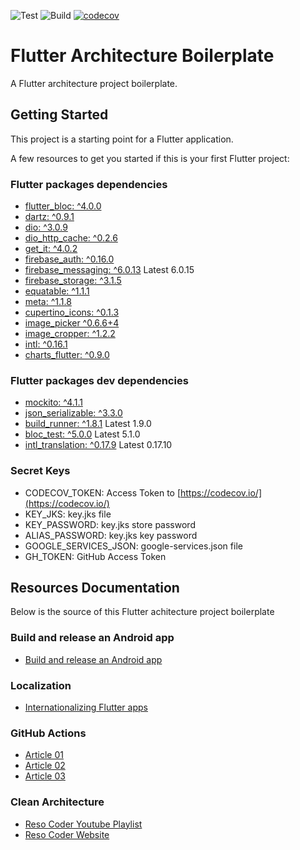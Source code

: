 ![Test](https://github.com/masfranzhuo/flutter_architecture/workflows/Test/badge.svg)
![Build](https://github.com/masfranzhuo/flutter_architecture/workflows/Build/badge.svg)
[![codecov](https://codecov.io/gh/masfranzhuo/flutter_architecture/branch/master/graph/badge.svg?token=TLY1AWZWHD)](https://codecov.io/gh/masfranzhuo/flutter_architecture)

# Flutter Architecture Boilerplate

A Flutter architecture project boilerplate.

## Getting Started

This project is a starting point for a Flutter application.

A few resources to get you started if this is your first Flutter project:

### Flutter packages dependencies
- [flutter_bloc: ^4.0.0](https://pub.dev/packages/flutter_bloc)
- [dartz: ^0.9.1](https://pub.dev/packages/dartz)
- [dio: ^3.0.9](https://pub.dev/packages/dio)
- [dio_http_cache: ^0.2.6](https://pub.dev/packages/dio_http_cache)
- [get_it: ^4.0.2](https://pub.dev/packages/get_it)
- [firebase_auth: ^0.16.0](https://pub.dev/packages/firebase_auth)
- [firebase_messaging: ^6.0.13](https://pub.dev/packages/firebase_messaging) Latest 6.0.15
- [firebase_storage: ^3.1.5](https://pub.dev/packages/firebase_storage)
- [equatable: ^1.1.1](https://pub.dev/packages/equatable)
- [meta: ^1.1.8](https://pub.dev/packages/meta)
- [cupertino_icons: ^0.1.3](https://pub.dev/packages/cupertino_icons)
- [image_picker ^0.6.6+4](https://pub.dev/packages/image_picker)
- [image_cropper: ^1.2.2](https://pub.dev/packages/image_cropper)
- [intl: ^0.16.1](https://pub.dev/packages/intl)
- [charts_flutter: ^0.9.0](https://pub.dev/packages/charts_flutter)

### Flutter packages dev dependencies
- [mockito: ^4.1.1](https://pub.dev/packages/mockito)
- [json_serializable: ^3.3.0](https://pub.dev/packages/json_serializable)
- [build_runner: ^1.8.1](https://pub.dev/packages/build_runner) Latest 1.9.0
- [bloc_test: ^5.0.0](https://pub.dev/packages/bloc_test) Latest 5.1.0
- [intl_translation: ^0.17.9](https://pub.dev/packages/intl_translation) Latest 0.17.10

### Secret Keys
- CODECOV_TOKEN: Access Token to [https://codecov.io/](https://codecov.io/)
- KEY_JKS: key.jks file
- KEY_PASSWORD: key.jks store password
- ALIAS_PASSWORD: key.jks key password
- GOOGLE_SERVICES_JSON: google-services.json file
- GH_TOKEN: GitHub Access Token

## Resources Documentation

Below is the source of this Flutter achitecture project boilerplate

### Build and release an Android app
- [Build and release an Android app](https://flutter.dev/docs/deployment/android)

### Localization
- [Internationalizing Flutter apps](https://flutter.dev/docs/development/accessibility-and-localization/internationalization)

### GitHub Actions
- [Article 01](https://levelup.gitconnected.com/ci-cd-for-flutter-apps-3a56e3fc6d8e)
- [Article 02](https://medium.com/better-programming/ci-cd-for-flutter-apps-using-github-actions-b833f8f7aac)
- [Article 03](https://medium.com/@danieln.llewellyn/flutter-github-actions-for-a-signed-apk-fcdf9878f660)

### Clean Architecture
- [Reso Coder Youtube Playlist](https://www.youtube.com/watch?v=KjE2IDphA_U&list=PLB6lc7nQ1n4iYGE_khpXRdJkJEp9WOech)
- [Reso Coder Website](https://resocoder.com/category/tutorials/flutter/tdd-clean-architecture/)
